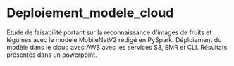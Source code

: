 # Deploiement_modele_cloud

Etude de faisabilité portant sur la reconnaissance d'images de fruits et légumes avec le modèle MobileNetV2 rédigé en PySpark.
Déploiement du modèle dans le cloud avec AWS avec les services S3, EMR et CLI.
Résultats présentés dans un powerpoint.

